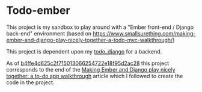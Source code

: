 # Todo-ember
This project is my sandbox to play around with a "Ember front-end / Django back-end" environment (based on https://www.smallsurething.com/making-ember-and-django-play-nicely-together-a-todo-mvc-walkthrough/) 

This project is dependent upon my [todo_django](https://github.com/shearichard/todo_django) for a backend.

As of [b4ffe4d625c2f715013066254722e18f95d2ac28](https://github.com/shearichard/todo-ember/commit/b4ffe4d625c2f715013066254722e18f95d2ac28) this project corresponds to the end of the  [Making Ember and Django play nicely together: a to-do app walkthrough](https://www.smallsurething.com/making-ember-and-django-play-nicely-together-a-todo-mvc-walkthrough/) article which I followed to create the code in the project.


